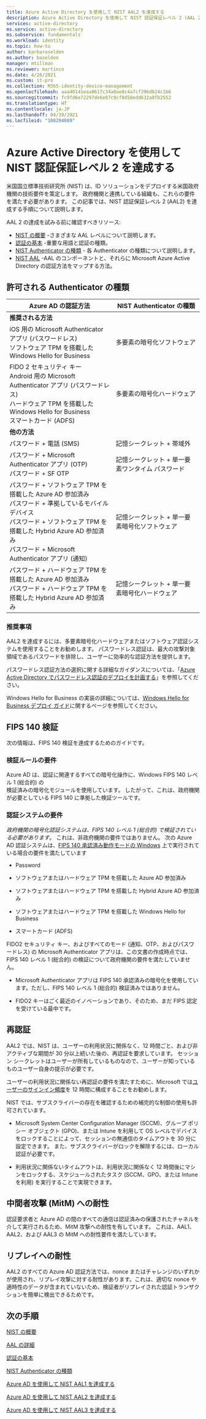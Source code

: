 ```yaml
---
title: Azure Active Directory を使用して NIST AAL2 を達成する
description: Azure Active Directory を使用して NIST 認証保証レベル 2 (AAL 2) を達成するためのガイダンスです。
services: active-directory
ms.service: active-directory
ms.subservice: fundamentals
ms.workload: identity
ms.topic: how-to
author: barbaraselden
ms.author: baselden
manager: mtillman
ms.reviewer: martinco
ms.date: 4/26/2021
ms.custom: it-pro
ms.collection: M365-identity-device-management
ms.openlocfilehash: aaa40141eaa0617c34a0ae8c4a7cf396d624c1b6
ms.sourcegitcommit: fc9fd6e72297de6e87c9cf0d58edd632a8fb2552
ms.translationtype: HT
ms.contentlocale: ja-JP
ms.lasthandoff: 04/30/2021
ms.locfileid: "108294089"
---
```

# <a name="achieving-nist-authenticator-assurance-level-2-with-azure-active-directory"></a>Azure Active Directory を使用して NIST 認証保証レベル 2 を達成する

米国国立標準技術研究所 (NIST) は、ID ソリューションをデプロイする米国政府機関の技術要件を策定します。 政府機関と連携している組織も、これらの要件を満たす必要があります。 この記事では、NIST 認証保証レベル 2 (AAL2) を達成する手順について説明します。 

AAL 2 の達成を試みる前に確認すべきリソース:
* [NIST の概要](nist-overview.md) -さまざまな AAL レベルについて説明します。
* [認証の基本](nist-authentication-basics.md) -重要な用語と認証の種類。
* [NIST Authenticator の種類](nist-authenticator-types.md) - 各 Authenticator の種類について説明します。
* [NIST AAL](nist-about-authenticator-assurance-levels.md) -AAL のコンポーネントと、それらに Microsoft Azure Active Directory の認証方法をマップする方法。

## <a name="permitted-authenticator-types"></a>許可される Authenticator の種類


| Azure AD の認証方法| NIST Authenticator の種類 | 
| - | - |
| **推奨される方法** |   | 
| iOS 用の Microsoft Authenticator アプリ (パスワードレス)<br>ソフトウェア TPM を搭載した Windows Hello for Business | 多要素の暗号化ソフトウェア |
| FIDO 2 セキュリティ キー<br>Android 用の Microsoft Authenticator アプリ (パスワードレス)<br>ハードウェア TPM を搭載した Windows Hello for Business<br>スマートカード (ADFS) | 多要素の暗号化ハードウェア |
| **他の方法** |  |
| パスワード + 電話 (SMS) | 記憶シークレット + 帯域外 |
| パスワード + Microsoft Authenticator アプリ (OTP)<br>パスワード + SF OTP | 記憶シークレット +  ‎単一要素ワンタイム パスワード |
| パスワード + ソフトウェア TPM を搭載した Azure AD 参加済み <br>パスワード + 準拠しているモバイル デバイス<br>パスワード + ソフトウェア TPM を搭載した Hybrid Azure AD 参加済み <br>パスワード + Microsoft Authenticator アプリ (通知) | 記憶シークレット + ‎単一要素暗号化ソフトウェア |
| パスワード + ハードウェア TPM を搭載した Azure AD 参加済み <br>パスワード + ハードウェア TPM を搭載した Hybrid Azure AD 参加済み | 記憶シークレット + ‎単一要素暗号化ハードウェア |


### <a name="our-recommendations"></a>推奨事項

AAL2 を達成するには、多要素暗号化ハードウェアまたはソフトウェア認証システムを使用することをお勧めします。 パスワードレス認証は、最大の攻撃対象領域であるパスワードを排除し、ユーザーに効率的な認証方法を提供します。 

パスワードレス認証方法の選択に関する詳細なガイダンスについては、「[Azure Active Directory でパスワードレス認証のデプロイを計画する](https://docs.microsoft.com/azure/active-directory/authentication/howto-authentication-passwordless-deployment)」を参照してください。

Windows Hello for Business の実装の詳細については、[Windows Hello for Business デプロイ ガイド](https://docs.microsoft.com/windows/security/identity-protection/hello-for-business/hello-deployment-guide)に関するページを参照してください。

## <a name="fips-140-validation"></a>FIPS 140 検証

次の情報は、FIPS 140 検証を達成するためのガイドです。

### <a name="verifier-requirements"></a>検証ルールの要件

Azure AD は、認証に関連するすべての暗号化操作に、Windows FIPS 140 レベル 1 (総合的) の   
検証済みの暗号化モジュールを使用しています。 したがって、これは、政府機関が必要としている FIPS 140 に準拠した検証ツールです。

### <a name="authenticator-requirements"></a>認証システムの要件

*政府機関の暗号化認証システムは、FIPS 140 レベル 1 (総合的) で検証されている必要があります*。 これは、非政府機関の要件ではありません。 次の Azure AD 認証システムは、[FIPS 140 承認済み動作モードの Windows](https://docs.microsoft.com/windows/security/threat-protection/fips-140-validation) 上で実行されている場合の要件を満たしています

* Password

* ソフトウェアまたはハードウェア TPM を搭載した Azure AD 参加済み

* ソフトウェアまたはハードウェア TPM を搭載した Hybrid Azure AD 参加済み

* ソフトウェアまたはハードウェア TPM を搭載した Windows Hello for Business

* スマートカード (ADFS) 

FIDO2 セキュリティ キー、およびすべてのモード (通知、OTP、およびパスワードレス) の Microsoft Authenticator アプリは、この文書の作成時点では、FIPS 140 レベル 1 (総合的) の検証について政府機関の要件を満たしていません。

* Microsoft Authenticator アプリは FIPS 140 承認済みの暗号化を使用しています。ただし、FIPS 140 レベル 1 (総合的) 検証済みではありません。 

* FIDO2 キーはごく最近のイノベーションであり、そのため、まだ FIPS 認定を受けている最中です。

## <a name="reauthentication"></a>再認証 

AAL2 では、NIST は、ユーザーの利用状況に関係なく、12 時間ごと、および非アクティブな期間が 30 分以上続いた後の、再認証を要求しています。 セッション シークレットはユーザーが所有しているものなので、ユーザーが知っているものユーザー自身の提示が必要です。

ユーザーの利用状況に関係ない再認証の要件を満たすために、Microsoft では[ユーザーのサインイン頻度](https://docs.microsoft.com/azure/active-directory/conditional-access/howto-conditional-access-session-lifetime)を 12 時間に構成することをお勧めします。 

NIST では、サブスクライバーの存在を確認するための補完的な制御の使用も許可されています。

* Microsoft System Center Configuration Manager (SCCM)、グループ ポリシー オブジェクト (GPO)、または Intune を利用して OS レベルでデバイスをロックすることによって、セッションの無通信のタイムアウトを 30 分に設定できます。 また、サブスクライバーがロックを解除するには、ローカル認証が必要です。

* 利用状況に関係ないタイムアウトは、利用状況に関係なく 12 時間後にマシンをロックする、スケジュールされたタスク (SCCM、GPO、または Intune を利用) を実行することで実現できます。

## <a name="man-in-the-middle-mitm-resistance"></a>中間者攻撃 (MitM) への耐性 

認証要求者と Azure AD の間のすべての通信は認証済みの保護されたチャネルを介して実行されるため、MitM 攻撃への耐性を有しています。 これは、AAL1、AAL2、および AAL3 の MitM への耐性要件を満たしています。

## <a name="replay-resistance"></a>リプレイへの耐性

AAL2 のすべての Azure AD 認証方法では、nonce またはチャレンジのいずれかが使用され、リプレイ攻撃に対する耐性があります。これは、適切な nonce や適時性のデータが含まれていないため、検証者がリプレイされた認証トランザクションを簡単に検出できるためです。

## <a name="next-steps"></a>次の手順 

[NIST の概要](nist-overview.md)

[AAL の詳細](nist-about-authenticator-assurance-levels.md)

[認証の基本](nist-authentication-basics.md)

[NIST Authenticator の種類](nist-authenticator-types.md)

[Azure AD を使用して NIST AAL1 を達成する](nist-authenticator-assurance-level-1.md)

[Azure AD を使用して NIST AAL2 を達成する](nist-authenticator-assurance-level-2.md)

[Azure AD を使用して NIST AAL3 を達成する](nist-authenticator-assurance-level-3.md)  